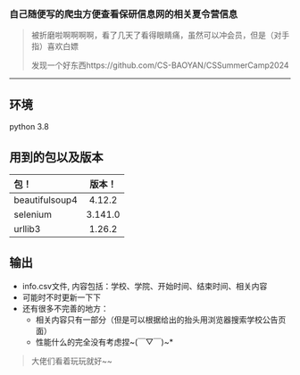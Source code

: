 ### 自己随便写的爬虫方便查看保研信息网的相关夏令营信息
>被折磨啦啊啊啊啊，看了几天了看得眼睛痛，虽然可以冲会员，但是（对手指）喜欢白嫖
>
>发现一个好东西https://github.com/CS-BAOYAN/CSSummerCamp2024
>
----------------------------------------
## 环境
python 3.8
## 用到的包以及版本
|包！|版本！|
| :------------ |:---------------:|
|beautifulsoup4 | 4.12.2|
|selenium | 3.141.0|
| urllib3 | 1.26.2|
## 输出
+ info.csv文件, 内容包括：学校、学院、开始时间、结束时间、相关内容
+ 可能时不时更新一下下
+ 还有很多不完善的地方：
  - 相关内容只有一部分（但是可以根据给出的抬头用浏览器搜索学校公告页面）
  - 性能什么的完全没有考虑捏~(￣▽￣)~*
>大佬们看着玩玩就好~~
